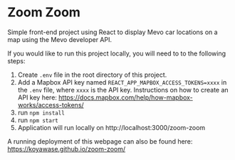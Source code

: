 # Zoom Zoom

Simple front-end project using React to display Mevo car locations on a map using the Mevo developer API.

If you would like to run this project locally, you will need to to the following steps:

1. Create `.env` file in the root directory of this project.
2. Add a Mapbox API key named `REACT_APP_MAPBOX_ACCESS_TOKENS=xxxx` in the `.env` file, where `xxxx` is the API key. Instructions on how to create an API key here: https://docs.mapbox.com/help/how-mapbox-works/access-tokens/
3. run `npm install`
4. run `npm start`
5. Application will run locally on http://localhost:3000/zoom-zoom

A running deployment of this webpage can also be found here: https://koyawase.github.io/zoom-zoom/
